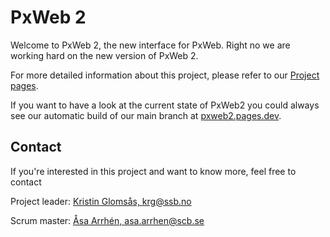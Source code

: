 # PxWeb 2

Welcome to PxWeb 2, the new interface for PxWeb. Right no we are working hard on the new version of PxWeb 2.


For more detailed information about this project, please refer to our [Project pages](https://pxtools.github.io/PxWeb2/). 


If you want to have a look at the current state of PxWeb2 you could always see our automatic build of our main branch at [pxweb2.pages.dev](https://pxweb2.pages.dev/).


## Contact

If you're interested in this project and want to know more, feel free to contact

Project leader: [Kristin Glomsås, krg@ssb.no](mailto:krg@ssb.no)


Scrum master: [Åsa Arrhén, asa.arrhen@scb.se](asa.arrhen@scb.se)

